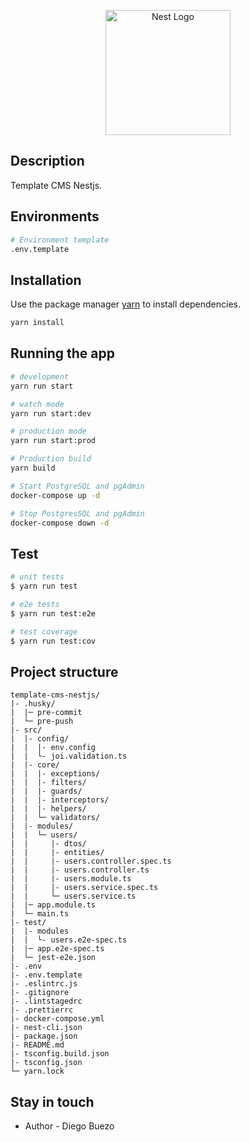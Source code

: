 <p align="center">
  <a href="http://nestjs.com/" target="blank"><img src="https://nestjs.com/img/logo-small.svg" width="200" alt="Nest Logo" /></a>
</p>

## Description

Template CMS Nestjs.

## Environments

```bash
# Environment template
.env.template
```

## Installation

Use the package manager [yarn](https://yarnpkg.com/) to install dependencies.

```bash
yarn install
```

## Running the app

```bash
# development
yarn run start

# watch mode
yarn run start:dev

# production mode
yarn run start:prod

# Production build
yarn build

# Start PostgreSQL and pgAdmin
docker-compose up -d

# Stop PostgresSQL and pgAdmin
docker-compose down -d
```

## Test

```bash
# unit tests
$ yarn run test

# e2e tests
$ yarn run test:e2e

# test coverage
$ yarn run test:cov
```

## Project structure

```Text
template-cms-nestjs/
|- .husky/
|  |─ pre-commit
|  └─ pre-push
|- src/
|  |- config/
|  |  |- env.config
|  |  └- joi.validation.ts
|  |- core/
|  |  |- exceptions/
|  |  |- filters/
|  |  |- guards/
|  |  |- interceptors/
|  |  |- helpers/
|  |  └─ validators/
|  |- modules/
|  |  └─ users/
|  |     |- dtos/
|  |     |- entities/
|  |     |- users.controller.spec.ts
|  |     |- users.controller.ts
|  |     |- users.module.ts
|  |     |- users.service.spec.ts
|  |     └─ users.service.ts
|  |─ app.module.ts
|  └─ main.ts
|- test/
|  |- modules
|  |  └- users.e2e-spec.ts
|  |─ app.e2e-spec.ts
|  └─ jest-e2e.json
|- .env
|- .env.template
|- .eslintrc.js
|- .gitignore
|- .lintstagedrc
|- .prettierrc
|- docker-compose.yml
|- nest-cli.json
|- package.json
|- README.md
|- tsconfig.build.json
|- tsconfig.json
└─ yarn.lock
```

## Stay in touch

- Author - Diego Buezo
